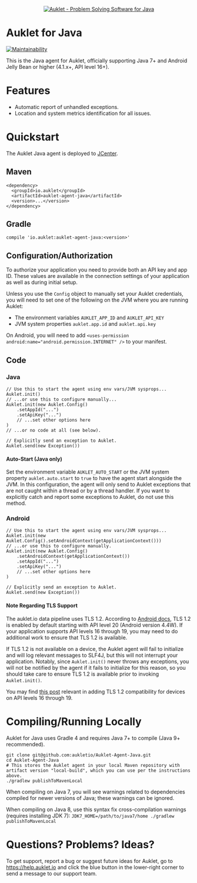 <p align="center"><a href="https://auklet.io"><img src="https://s3.amazonaws.com/auklet/static/github_readme_java.png" alt="Auklet - Problem Solving Software for Java"></a></p>

# Auklet for Java
[![Maintainability](https://api.codeclimate.com/v1/badges/e1ced62442c7cf49d58a/maintainability)](https://codeclimate.com/github/aukletio/Auklet-Agent-Java/maintainability)

This is the Java agent for Auklet, officially supporting Java 7+ and Android Jelly Bean or higher (4.1.x+, API level 16+).

# Features

* Automatic report of unhandled exceptions.
* Location and system metrics identification for all issues.


# Quickstart
The Auklet Java agent is deployed to [JCenter](https://bintray.com/bintray/jcenter).

## Maven
```
<dependency>
  <groupId>io.auklet</groupId>
  <artifactId>auklet-agent-java</artifactId>
  <version>...</version>
</dependency>
```

## Gradle
`compile 'io.auklet:auklet-agent-java:<version>'`

## Configuration/Authorization
To authorize your application you need to provide both an API key and app ID. These values are available in the connection settings of your application as well as during initial setup.

Unless you use the `Config` object to manually set your Auklet credentials, you will need to set one of the following on the JVM where you are running Auklet:
* The environment variables `AUKLET_APP_ID` and `AUKLET_API_KEY`
* JVM system properties `auklet.app.id` and `auklet.api.key`

On Android, you will need to add
`<uses-permission android:name="android.permission.INTERNET" />` to your manifest.

## Code

### Java
```
// Use this to start the agent using env vars/JVM sysprops...
Auklet.init()
// ...or use this to configure manually...
Auklet.init(new Auklet.Config()
    .setAppId("...")
    .setApiKey("...")
    // ...set other options here
)
// ...or no code at all (see below).

// Explicitly send an exception to Auklet.
Auklet.send(new Exception())
```

#### Auto-Start (Java only)
Set the environment variable `AUKLET_AUTO_START` or the JVM system property `auklet.auto.start` to `true` to have the agent start alongside the JVM. In this configuration, the agent will only send to Auklet exceptions that are not caught within a thread or by a thread handler. If you want to explicitly catch and report some exceptions to Auklet, do not use this method.

### Android
```
// Use this to start the agent using env vars/JVM sysprops...
Auklet.init(new Auklet.Config().setAndroidContext(getApplicationContext()))
// ...or use this to configure manually.
Auklet.init(new Auklet.Config()
    .setAndroidContext(getApplicationContext())
    .setAppId("...")
    .setApiKey("...")
    // ...set other options here
)

// Explicitly send an exception to Auklet.
Auklet.send(new Exception())
```

#### Note Regarding TLS Support
The auklet.io data pipeline uses TLS 1.2. According to [Android docs](https://developer.android.com/reference/javax/net/ssl/SSLSocket#protocols), TLS 1.2 is enabled by default starting with API level 20 (Android version 4.4W). If your application supports API levels 16 through 19, you may need to do additional work to ensure that TLS 1.2 is available.

If TLS 1.2 is not available on a device, the Auklet agent will fail to initialize and will log relevant messages to SLF4J, but this will not interrupt your application. Notably, since `Auklet.init()` never throws any exceptions, you will not be notified by the agent if it fails to initialize for this reason, so you should take care to ensure TLS 1.2 is available prior to invoking `Auklet.init()`.

You may find [this post](https://medium.com/tech-quizlet/working-with-tls-1-2-on-android-4-4-and-lower-f4f5205629a) relevant in adding TLS 1.2 compatibility for devices on API levels 16 through 19.

# Compiling/Running Locally
Auklet for Java uses Gradle 4 and requires Java 7+ to compile (Java 9+ recommended).

```
git clone git@github.com:aukletio/Auklet-Agent-Java.git
cd Auklet-Agent-Java
# This stores the Auklet agent in your local Maven repository with artifact version "local-build", which you can use per the instructions above.
./gradlew publishToMavenLocal
```

When compiling on Java 7, you will see warnings related to dependencies compiled for newer versions of Java; these warnings can be ignored.

When compiling on Java 8, use this syntax fix cross-compilation warnings (requires installing JDK 7): `JDK7_HOME=/path/to/java7/home ./gradlew publishToMavenLocal`

# Questions? Problems? Ideas?

To get support, report a bug or suggest future ideas for Auklet, go to https://help.auklet.io and click the blue button in the lower-right corner to send a message to our support team.
